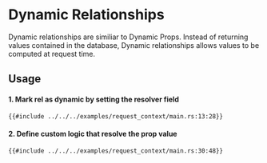 # Dynamic Relationships

Dynamic relationships are similiar to Dynamic Props. Instead of returning values contained in the database, Dynamic relationships allows values to be computed at request time. 

## Usage

#### 1. Mark rel as dynamic by setting the resolver field

```rust,no_run,noplayground
{{#include ../../../examples/request_context/main.rs:13:28}}
```

#### 2. Define custom logic that resolve the prop value

```rust,no_run,noplayground
{{#include ../../../examples/request_context/main.rs:30:48}}
```
